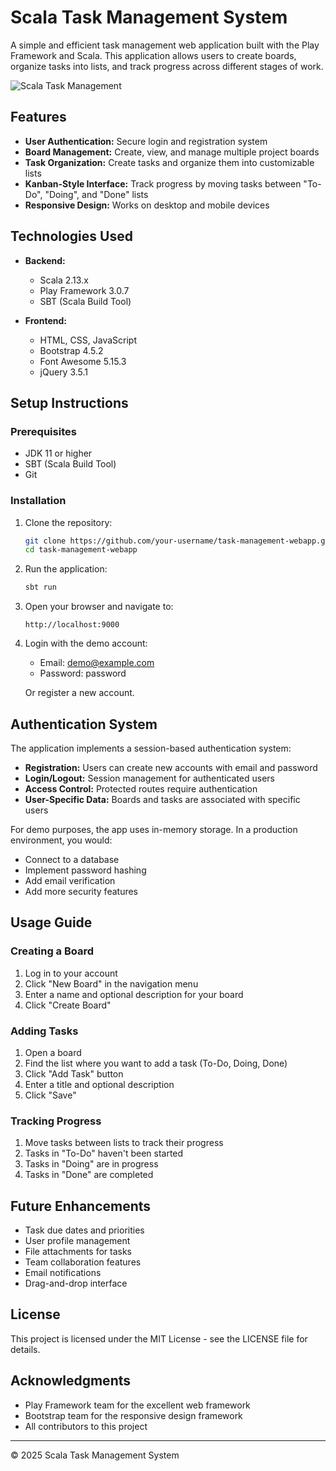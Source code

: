 # Scala Task Management System

A simple and efficient task management web application built with the Play Framework and Scala. This application allows users to create boards, organize tasks into lists, and track progress across different stages of work.

![Scala Task Management](/public/images/screenshot.png)

## Features

- **User Authentication:** Secure login and registration system
- **Board Management:** Create, view, and manage multiple project boards
- **Task Organization:** Create tasks and organize them into customizable lists
- **Kanban-Style Interface:** Track progress by moving tasks between "To-Do", "Doing", and "Done" lists
- **Responsive Design:** Works on desktop and mobile devices

## Technologies Used

- **Backend:** 
  - Scala 2.13.x
  - Play Framework 3.0.7
  - SBT (Scala Build Tool)
  
- **Frontend:** 
  - HTML, CSS, JavaScript
  - Bootstrap 4.5.2
  - Font Awesome 5.15.3
  - jQuery 3.5.1

## Setup Instructions

### Prerequisites

- JDK 11 or higher
- SBT (Scala Build Tool)
- Git

### Installation

1. Clone the repository:
   ```bash
   git clone https://github.com/your-username/task-management-webapp.git
   cd task-management-webapp
   ```

2. Run the application:
   ```bash
   sbt run
   ```

3. Open your browser and navigate to:
   ```
   http://localhost:9000
   ```

4. Login with the demo account:
   - Email: demo@example.com
   - Password: password
   
   Or register a new account.

## Authentication System

The application implements a session-based authentication system:

- **Registration:** Users can create new accounts with email and password
- **Login/Logout:** Session management for authenticated users
- **Access Control:** Protected routes require authentication
- **User-Specific Data:** Boards and tasks are associated with specific users

For demo purposes, the app uses in-memory storage. In a production environment, you would:
- Connect to a database
- Implement password hashing
- Add email verification
- Add more security features

## Usage Guide

### Creating a Board

1. Log in to your account
2. Click "New Board" in the navigation menu
3. Enter a name and optional description for your board
4. Click "Create Board"

### Adding Tasks

1. Open a board
2. Find the list where you want to add a task (To-Do, Doing, Done)
3. Click "Add Task" button
4. Enter a title and optional description
5. Click "Save"

### Tracking Progress

1. Move tasks between lists to track their progress
2. Tasks in "To-Do" haven't been started
3. Tasks in "Doing" are in progress
4. Tasks in "Done" are completed

## Future Enhancements

- Task due dates and priorities
- User profile management
- File attachments for tasks
- Team collaboration features
- Email notifications
- Drag-and-drop interface

## License

This project is licensed under the MIT License - see the LICENSE file for details.

## Acknowledgments

- Play Framework team for the excellent web framework
- Bootstrap team for the responsive design framework
- All contributors to this project

---

© 2025 Scala Task Management System